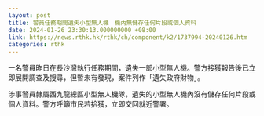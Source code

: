 ```yaml
---
layout: post
title: 警員任務期間遺失小型無人機　機內無儲存任何片段或個人資料
date: 2024-01-26 23:30:13.000000000 +08:00
link: https://news.rthk.hk/rthk/ch/component/k2/1737994-20240126.htm
categories: rthk
---
```


一名警員昨日在長沙灣執行任務期間，遺失一部小型無人機。警方接獲報告後已立即展開調查及搜尋，但暫未有發現，案件列作「遺失政府財物」。

涉事警員隸屬西九龍總區小型無人機隊，遺失的小型無人機內沒有儲存任何片段或個人資料。警方呼籲市民若拾獲，立即交回就近警署。
